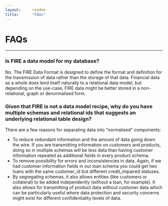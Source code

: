 ```yaml
---
layout:     readme
title:      "FAQs"
---
```


# FAQs

---

### Is FIRE a data model for my database?
No. The FIRE Data Format is designed to define the format and definition for the transmission of data rather than the storage of that data. Financial data as a whole does lend itself naturally to a relational data model, but depending on the use-case, FIRE data might be better stored in a non-relational, graph or denormalised form.

### Given that FIRE is not a data model recipe, why do you have multiple schemas and relational ids that suggests an underlying relational table design?
There are a few reasons for separating data into "normalised" components:

* To reduce redundant information and the amount of data going down the wire. If you are transmitting information on customers and products, doing so in multiple schemas will be less data than having customer information repeated as additional fields in every product schema.
* To remove possibility for errors and inconsistencies in data. Again, if we had customer information fields in our loan schema you could get two loans with the same customer_id but different credit_impaired statuses.
* By segregating schemas, it also allows entities (like customers or collateral) to be added independently (without a loan, for example). It also allows for transmitting of product data without customer data which can be particularly useful where data protection and security concerns might exist for different confidentiality levels of data.

